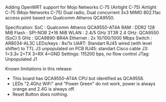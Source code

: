 Adding OpenWRT support for Mojo Networks C-75 (Airtight C-75)
Airtight C-75 (Mojo Networks C-75) Dual radio, Dual concurrent 3x3 MIMO 802.11ac access point based on Qualcomm Atheros QCA9550.

Specification:
SoC	: Qualcomm Atheros QCA9550-AT4A
RAM	: DDR2 128 MiB
Flash	: SPI-NOR 2*16 MiB
WLAN	: 2.4/5 GHz 3T3R
2.4 GHz: QCA9550 (SoC)
5 GHz : QCA9890-BR4A
Ethernet	: 2x 10/100/1000 Mbps
Switch : AR8034-AL3C
LEDs/keys	: 8x/1x
UART: Standart RJ45 wired (with level shifter) to TTL J3 unpopulated on PCB
RJ45: standart Cisco cable
J3: 1=3.3v 2=TX 3=RX 4=GND
Settings: 115200 bps, no flow control
JTag: Unpopulated J1

Known limitations in this release:
 * This board has QCA9550-AT4A CPU but identified as QCA9558.
 * LEDs "2.4Ghz WiFi" and "Power Green" do not work, power is always orange and 2.4G is always off.
 * Reset Button does nothing.
